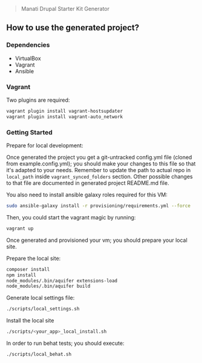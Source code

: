 > Manati Drupal Starter Kit Generator

## How to use the generated project?

### Dependencies

* VirtualBox
* Vagrant
* Ansible

### Vagrant

Two plugins are required:

```bash
vagrant plugin install vagrant-hostsupdater
vagrant plugin install vagrant-auto_network
```

### Getting Started

Prepare for local development:

Once generated the project you get a git-untracked config.yml file (cloned from example.config.yml); you should make your changes to this file so that it's adapted to your needs. Remember to update the path to actual repo in `local_path` inside `vagrant_synced_folders` section. Other possible changes to that file are documented in generated project README.md file.

You also need to install ansible galaxy roles required for this VM:

```bash
sudo ansible-galaxy install -r provisioning/requirements.yml --force
```

Then, you could start the vagrant magic by running:

```bash
vagrant up
```

Once generated and provisioned your vm; you should prepare your local site.

Prepare the local site:

```bash
composer install
npm install
node_modules/.bin/aquifer extensions-load
node_modules/.bin/aquifer build
```

Generate local settings file:

```bash
./scripts/local_settings.sh
```

Install the local site

```bash
./scripts/<your_app>_local_install.sh
```

In order to run behat tests; you should execute:

```bash
./scripts/local_behat.sh
```

